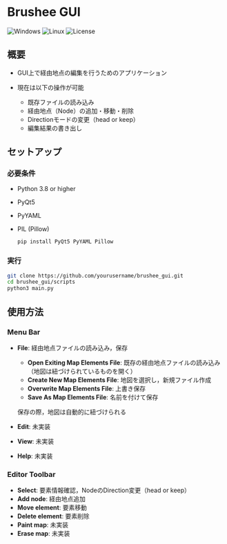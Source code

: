 # Brushee GUI

![Windows](https://img.shields.io/badge/platform-Windows-green.svg)
![Linux](https://img.shields.io/badge/platform-Linux-green.svg)
![License](https://img.shields.io/badge/license-GPL--3.0-blue.svg)

## 概要

- GUI上で経由地点の編集を行うためのアプリケーション

- 現在は以下の操作が可能
    - 既存ファイルの読み込み
    - 経由地点（Node）の追加・移動・削除
    - Directionモードの変更（head or keep）
    - 編集結果の書き出し

## セットアップ

### 必要条件

- Python 3.8 or higher
- PyQt5
- PyYAML
- PIL (Pillow)

    ```bash
    pip install PyQt5 PyYAML Pillow
    ```

### 実行

```bash
git clone https://github.com/yourusername/brushee_gui.git
cd brushee_gui/scripts
python3 main.py
```

## 使用方法

### Menu Bar
- **File**: 経由地点ファイルの読み込み，保存
    - **Open Exiting Map Elements File**: 既存の経由地点ファイルの読み込み（地図は紐づけられているものを開く）
    - **Create New Map Elements File**: 地図を選択し，新規ファイル作成
    - **Overwrite Map Elements File**: 上書き保存
    - **Save As Map Elements File**: 名前を付けて保存

    保存の際，地図は自動的に紐づけられる
- **Edit**: 未実装
- **View**: 未実装
- **Help**: 未実装

### Editor Toolbar
- **Select**: 要素情報確認，NodeのDirection変更（head or keep）
- **Add node**: 経由地点追加
- **Move element**: 要素移動
- **Delete element**: 要素削除
- **Paint map**: 未実装
- **Erase map**: 未実装
